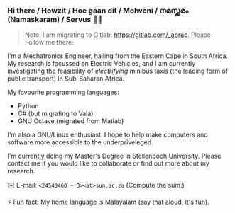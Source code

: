 ### Hi there / Howzit / Hoe gaan dit / Molweni / നമസ്ക്കരം (Namaskaram) / Servus 👋🏽

> Note: I am migrating to Gitlab: https://gitlab.com/_abrac. Please Follow me there.

I'm a Mechatronics Engineer, hailing from the Eastern Cape in South Africa. My research is focussed on Electric Vehicles, and I am currently investigating the feasibility of *electrifying* minibus taxis (the leading form of public transport) in Sub-Saharan Africa.

My favourite programming languages:
- Python
- C# (but migrating to Vala)
- GNU Octave (migrated from Matlab)

I'm also a GNU/Linux enthusiast. I hope to help make computers and software more accessible to the underpriveleged.

I'm currently doing my Master's Degree in Stellenboch University. Please contact me if you would like to collaborate or find out more about my research.

✉️ E-mail: `<24540460 + 3><at>sun.ac.za` (Compute the sum.)

⚡ Fun fact: My home language is Malayalam (say that aloud, it's fun).
